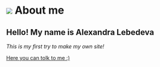 ﻿![](https://pp.userapi.com/c851332/v851332232/df861/VWC7LWnkGKo.jpg)
About me
========

Hello! My name is Alexandra Lebedeva
------------------------------------


_This is my first try to make my own site!_


[Here you can tolk to me :)](https://vk.com/mrs_swan)

[jekyll-docs]: https://jekyllrb.com/docs/home
[jekyll-gh]:   https://github.com/jekyll/jekyll
[jekyll-talk]: https://talk.jekyllrb.com/
